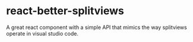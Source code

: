 # react-better-splitviews
A great react component with a simple API that mimics the way splitviews operate in visual studio code.
